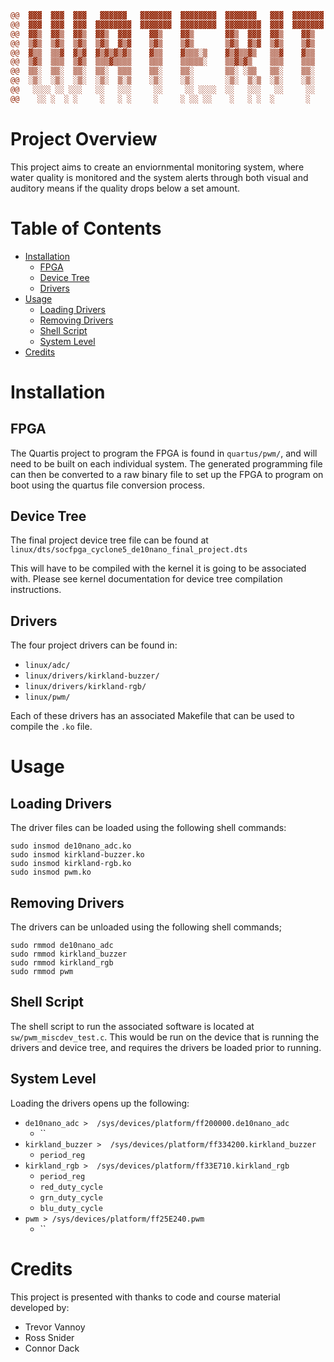 
```diff
@@	▓▓▓  ▓▓▓  ▓▓▓   ▓▓▓▓▓▓   ▓▓▓▓▓▓▓  ▓▓▓▓▓▓▓▓  ▓▓▓▓▓▓▓   ▓▓▓  ▓▓▓▓▓▓▓  ▓▓▓   ▓▓▓▓▓▓   	@@
@@	▓▓▓  ▓▓▓  ▓▓▓  ▓▓▓▓▓▓▓▓  ▓▓▓▓▓▓▓  ▓▓▓▓▓▓▓▓  ▓▓▓▓▓▓▓▓  ▓▓▓  ▓▓▓▓▓▓▓  ▓▓▓  ▓▓▓▓▓▓▓   	@@
@@	▓▓▒  ▓▓▒  ▓▓▒  ▓▓▒  ▓▓▓    ▓▓▒    ▓▓▒       ▓▓▒  ▓▓▓  ▓▓▒    ▓▓▒    ▓▓▒  ▒▓▓       	@@
@@	▒▓▒  ▒▓▒  ▒▓▒  ▒▓▒  ▓▒▓    ▒▓▒    ▒▓▒       ▒▓▒  ▓▒▓  ▒▓▒    ▒▓▒    ▒▓▒  ▒▓▒       	@@
@@	▓▒▒  ▒▒▓  ▓▒▓  ▓▒▓▒▓▒▓▒    ▓▒▒    ▓▒▒▒░▒    ▓▒▓▒▒▓▒   ▒▒▓    ▓▒▒    ▒▒▓  ▒▒▓▓▒▒    	@@
@@	▒▓▒  ▒▒▒  ▒▓▒  ▒▒▒▓▒▒▒▒    ▒▒▒    ▒▒▒▒▒░    ▒▒▓▒▓▒    ▒▒▒    ▒▒▒    ▒▒▒   ▒▒▓▒▒▒   	@@
@@	▒▒░  ▒▒░  ▒▒░  ▒▒░  ▒▒▒    ▒▒░    ▒▒░       ▒▒░ ░▒▒   ▒▒░    ▒▒░    ▒▒░       ▒░▒  	@@
@@	░▒░  ░▒░  ░▒░  ░▒░  ▒░▒    ░▒░    ░▒░       ░▒░  ▒░▒  ░▒░    ░▒░    ░▒░      ▒░▒   	@@
@@	 ░░░░ ░░ ░░░   ░░   ░░░     ░░     ░░ ░░░░  ░░   ░░░   ░░     ░░     ░░  ░░░░ ░░   	@@
@@	  ░░ ░  ░ ░     ░   ░ ░     ░     ░ ░░ ░░    ░   ░ ░  ░       ░     ░    ░░ ░ ░    	@@
  ```

# Project Overview

This project aims to create an enviornmental monitoring system, where water quality is monitored and the system alerts through both visual and auditory means if the quality drops below a set amount.

# Table of Contents

- [Installation](#installation)
	- [FPGA](#fpga)
	- [Device Tree](#device-tree)
	- [Drivers](#drivers)
- [Usage](#usage)
	- [Loading Drivers](#loading-drivers)
	- [Removing Drivers](#removing-drivers)
	- [Shell Script](#shell-script)
	- [System Level](#system-level)
- [Credits](#credits)

# Installation

## FPGA

The Quartis project to program the FPGA is found in `quartus/pwm/`, and will need to be built on each individual system. The generated programming file can then be converted to a raw binary file to set up the FPGA to program on boot using the quartus file conversion process.

## Device Tree
The final project device tree file can be found at `linux/dts/socfpga_cyclone5_de10nano_final_project.dts`

This will have to be compiled with the kernel it is going to be associated with. Please see kernel documentation for device tree compilation instructions.

## Drivers
The four project drivers can be found in: 
* `linux/adc/`
* `linux/drivers/kirkland-buzzer/`
* `linux/drivers/kirkland-rgb/`
* `linux/pwm/`

Each of these drivers has an associated Makefile that can be used to compile the `.ko` file.

# Usage

## Loading Drivers

The driver files can be loaded using the following shell commands:

```
sudo insmod de10nano_adc.ko
sudo insmod kirkland-buzzer.ko
sudo insmod kirkland-rgb.ko
sudo insmod pwm.ko
```

## Removing Drivers

The drivers can be unloaded using the following shell commands;
```
sudo rmmod de10nano_adc
sudo rmmod kirkland_buzzer
sudo rmmod kirkland_rgb
sudo rmmod pwm
```


## Shell Script

The shell script to run the associated software is located at `sw/pwm_miscdev_test.c`. This would be run on the device that is running the drivers and device tree, and requires the drivers be loaded prior to running. 

## System Level

Loading the drivers opens up the following:


* ``de10nano_adc >  /sys/devices/platform/ff200000.de10nano_adc``
	* ``
* ``kirkland_buzzer >  /sys/devices/platform/ff334200.kirkland_buzzer``
	* `period_reg`
* ``kirkland_rgb >  /sys/devices/platform/ff33E710.kirkland_rgb``
	* `period_reg`
	* `red_duty_cycle`
	* `grn_duty_cycle`
	* `blu_duty_cycle`
* ``pwm > /sys/devices/platform/ff25E240.pwm``
	* ``


# Credits

This project is presented with thanks to code and course material developed by:
* Trevor Vannoy
* Ross Snider
* Connor Dack